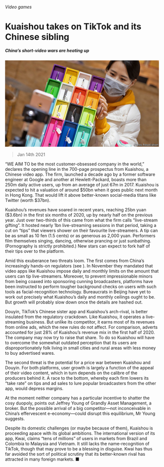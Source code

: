 ###### Video games

# Kuaishou takes on TikTok and its Chinese sibling 

##### China’s short-video wars are heating up 

![image](images/20210116_wbp504.jpg) 

> Jan 14th 2021 


“WE AIM TO be the most customer-obsessed company in the world,” declares the opening line in the 700-page prospectus from Kuaishou, a Chinese video app. The firm, launched a decade ago by a former software engineer at Google and another at Hewlett-Packard, boasts more than 250m daily active users, up from an average of just 67m in 2017. Kuaishou is expected to hit a valuation of around $50bn when it goes public next month in Hong Kong. That would lift it above better-known social-media titans like Twitter (worth $37bn).


Kuaishou’s revenues have soared in recent years, reaching 25bn yuan ($3.6bn) in the first six months of 2020, up by nearly half on the previous year. Just over two-thirds of this came from what the firm calls “live-stream gifting”. It hosted nearly 1bn live-streaming sessions in that period, taking a cut on “tips” that viewers shower on their favourite live-streamers. A tip can be as small as 10 fen (1.5 cents) or as generous as 2,000 yuan. Performers film themselves singing, dancing, otherwise prancing or just sunbathing. (Pornography is strictly prohibited.) New stars can expect to fork half of their tips over to the platform.



Amid this exuberance two threats loom. The first comes from China’s increasingly hands-on regulators (see ). In November they mandated that video apps like Kuaishou impose daily and monthly limits on the amount that users can tip live-streamers. Moreover, to prevent impressionable minors from being coaxed into sponsoring cunning broadcasters, platforms have been instructed to perform tougher background checks on users with such tools as facial-recognition technology. Bureaucrats in Beijing have yet to work out precisely what Kuaishou’s daily and monthly ceilings ought to be. But growth will probably slow down once the details are hashed out.


Douyin, TikTok’s Chinese sister app and Kuaishou’s arch-rival, is better insulated from the regulatory crackdown. Like Kuaishou, it operates a live-streaming business. But unlike its competitor, it earns most of its revenues from online ads, which the new rules do not affect. For comparison, adverts accounted for just 28% of Kuaishou’s revenue mix in the first half of 2020. The company may now try to raise that share. To do so Kuaishou will have to overcome the somewhat outdated perception that its users are disproportionately folk living in small cities and rural areas with less money to buy advertised wares.


The second threat is the potential for a price war between Kuaishou and Douyin. For both platforms, user growth is largely a function of the appeal of their video content, which in turn depends on the calibre of the producers behind it. A race to the bottom, whereby each firm lowers its “take rate” on tips and ad sales to lure popular broadcasters from the other app, would depress margins.


At the moment neither company has a particular incentive to shatter the cosy duopoly, points out Jeffrey Young of Grandly Asset Management, a broker. But the possible arrival of a big competitor—not inconceivable in China’s effervescent e-economy—could disrupt this equilibrium, Mr Young suggests.


Despite its domestic challenges (or maybe because of them), Kuaishou is proceeding apace with its global ambitions. The international version of its app, Kwai, claims “tens of millions” of users in markets from Brazil and Colombia to Malaysia and Vietnam. It still lacks the name-recognition of TikTok, though that may prove to be a blessing in disguise. Kwai has thus far avoided the sort of political scrutiny that its better-known rival has attracted in many foreign markets. ■

